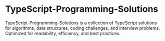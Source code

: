 # TypeScript-Programming-Solutions
TypeScript-Programming-Solutions is a collection of TypeScript solutions for algorithms, data structures, coding challenges, and interview problems. Optimized for readability, efficiency, and best practices.
